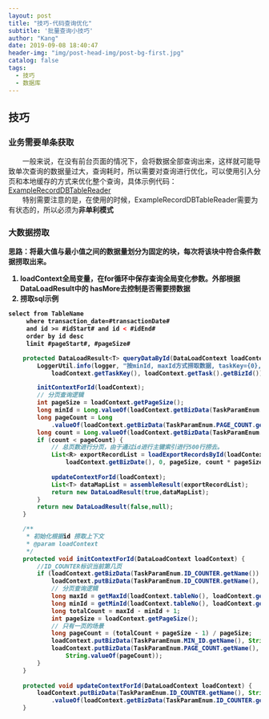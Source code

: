 ```yaml
---
layout: post
title: "技巧-代码查询优化"
subtitle: '批量查询小技巧'
author: "Kang"
date: 2019-09-08 18:40:47
header-img: "img/post-head-img/post-bg-first.jpg"
catalog: false
tags:
  - 技巧
  - 数据库
---
```


## 技巧
### 业务需要单条获取
&emsp;&emsp;一般来说，在没有前台页面的情况下，会将数据全部查询出来，这样就可能导致单次查询的数据量过大，查询耗时，所以需要对查询进行优化，可以使用引入分页和本地缓存的方式来优化整个查询，具体示例代码：    
[ExampleRecordDBTableReader](https://github.com/kangzhihu/docs/blob/master/exampleCode/DB/ExampleRecordDBTableReader.java)   
&emsp;&emsp;特别需要注意的是，在使用的时候，ExampleRecordDBTableReader需要为有状态的，所以必须为<b>非单利模式<b/>


### 大数据捞取

思路：将最大值与最小值之间的数据量划分为固定的块，每次将该块中符合条件数据捞取出来。
1. loadContext全局变量，在for循环中保存查询全局变化参数。外部根据DataLoadResult中的 hasMore去控制是否需要捞数据
2. 捞取sql示例
```xml
select from TableName
     where transaction_date=#transactionDate#
     and id >= #idStart# and id < #idEnd#
     order by id desc
     limit #pageStart#, #pageSize#
```
``` java
    protected DataLoadResult<T> queryDataById(DataLoadContext loadContext) {
        LoggerUtil.info(logger, "按minId, maxId方式捞取数据, taskKey={0},taskBizId={1}",
            loadContext.getTaskKey(), loadContext.getTask().getBizId());

        initContextForId(loadContext);
        // 分页查询逻辑
        int pageSize = loadContext.getPageSize();
        long minId = Long.valueOf(loadContext.getBizData(TaskParamEnum.MIN_ID.getName()));
        long pageCount = Long
            .valueOf(loadContext.getBizData(TaskParamEnum.PAGE_COUNT.getName()));
        long count = Long.valueOf(loadContext.getBizData(TaskParamEnum.ID_COUNTER.getName()));
        if (count < pageCount) {
            // 总页数进行分页，由于通过id进行主键索引进行500行捞去。
            List<R> exportRecordList = loadExportRecordsById(loadContext.tableNo(),
                loadContext.getBizDate(), 0, pageSize, count * pageSize + minId, count * pageSize
                                                                                 + minId + pageSize);
            updateContextForId(loadContext);
            List<T> dataMapList = assembleResult(exportRecordList);
            return new DataLoadResult(true,dataMapList);
        }
        return new DataLoadResult(false,null);
    }

    /**
     * 初始化根据id 捞取上下文
     * @param loadContext
     */
    protected void initContextForId(DataLoadContext loadContext) {
        //ID_COUNTER标识当前第几页
        if (loadContext.getBizData(TaskParamEnum.ID_COUNTER.getName()) == null) {
            loadContext.putBizData(TaskParamEnum.ID_COUNTER.getName(), "0");
            // 分页查询逻辑
            long maxId = getMaxId(loadContext.tableNo(), loadContext.getBizDate());
            long minId = getMinId(loadContext.tableNo(), loadContext.getBizDate());
            long totalCount = maxId - minId + 1;
            int pageSize = loadContext.getPageSize();
            // 只有一页的场景
            long pageCount = (totalCount + pageSize - 1) / pageSize;
            loadContext.putBizData(TaskParamEnum.MIN_ID.getName(), String.valueOf(minId));
            loadContext.putBizData(TaskParamEnum.PAGE_COUNT.getName(),
                String.valueOf(pageCount));
        }
    }
    
    protected void updateContextForId(DataLoadContext loadContext) {
        loadContext.putBizData(TaskParamEnum.ID_COUNTER.getName(), String.valueOf(Long
            .valueOf(loadContext.getBizData(TaskParamEnum.ID_COUNTER.getName()) + 1L)));
    }
```
